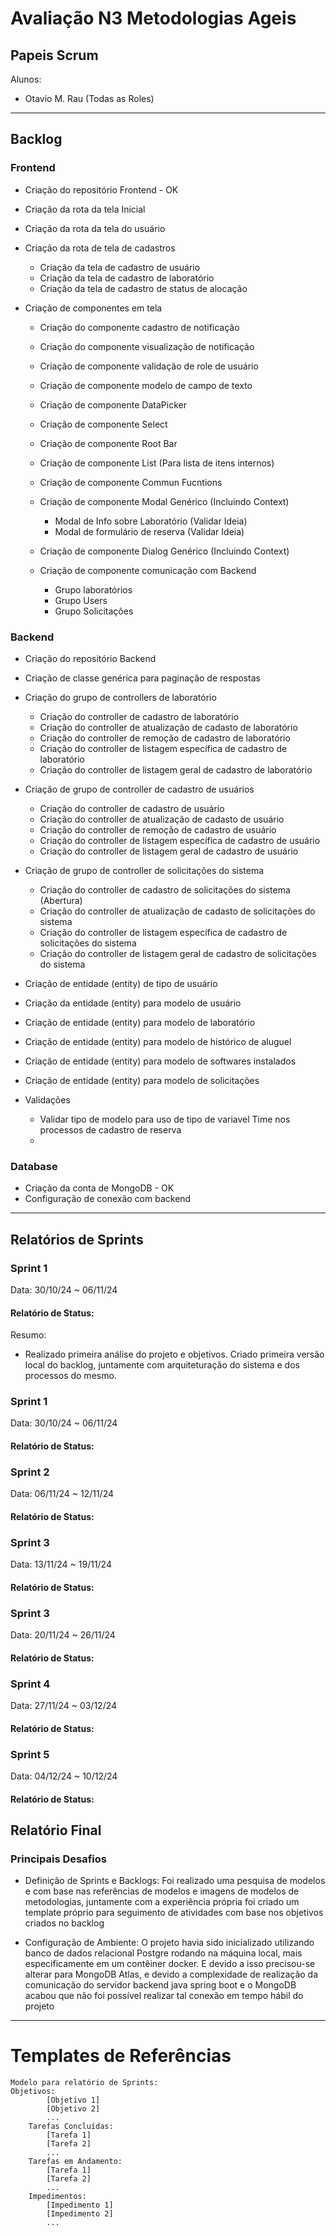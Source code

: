 # Avaliação N3 Metodologias Ageis

## Papeis Scrum

Alunos: 
- Otavio M. Rau (Todas as Roles)

---
## Backlog

### Frontend
- Criação do repositório Frontend - OK
- Criação da rota da tela Inicial
- Criação da rota da tela do usuário
- Criação da rota de tela de cadastros
  - Criação da tela de cadastro de usuário
  - Criação da tela de cadastro de laboratório
  - Criação da tela de cadastro de status de alocação

- Criação de componentes em tela
  - Criação do componente cadastro de notificação
  - Criação do componente visualização de notificação
  - Criação de componente validação de role de usuário
  - Criação de componente modelo de campo de texto
  - Criação de componente DataPicker
  - Criação de componente Select
  - Criação de componente Root Bar
  - Criação de componente List (Para lista de itens internos)
  - Criação de componente Commun Fucntions
  - Criação de componente Modal Genérico (Incluindo Context)
    - Modal de Info sobre Laboratório (Validar Ideia)
    - Modal de formulário de reserva (Validar Ideia)
  - Criação de componente Dialog Genérico (Incluindo Context)

  - Criação de componente comunicação com Backend
    - Grupo laboratórios
    - Grupo Users
    - Grupo Solicitações

### Backend
- Criação do repositório Backend
- Criação de classe genérica para paginação de respostas

- Criação do grupo de controllers de laboratório
  - Criação do controller de cadastro de laboratório
  - Criação do controller de atualização de cadasto de laboratório
  - Criação do controller de remoção de cadastro de laboratório
  - Criação do controller de listagem específica de cadastro de laboratório
  - Criação do controller de listagem geral de cadastro de laboratório

- Criação de grupo de controller de cadastro de usuários
  - Criação do controller de cadastro de usuário
  - Criação do controller de atualização de cadasto de usuário
  - Criação do controller de remoção de cadastro de usuário
  - Criação do controller de listagem específica de cadastro de usuário
  - Criação do controller de listagem geral de cadastro de usuário

- Criação de grupo de controller de solicitações do sistema
  - Criação do controller de cadastro de solicitações do sistema (Abertura)
  - Criação do controller de atualização de cadasto de solicitações do sistema
  - Criação do controller de listagem específica de cadastro de solicitações do sistema
  - Criação do controller de listagem geral de cadastro de solicitações do sistema

- Criação de entidade (entity) de tipo de usuário
- Criação da entidade (entity) para modelo de usuário
- Criação de entidade (entity) para modelo de laboratório
- Criação de entidade (entity) para modelo de histórico de aluguel
- Criação de entidade (entity) para modelo de softwares instalados
- Criação de entidade (entity) para modelo de solicitações

- Validações
  - Validar tipo de modelo para uso de tipo de variavel Time nos processos de cadastro de reserva
  -

### Database
- Criação da conta de MongoDB - OK
- Configuração de conexão com backend

---
## Relatórios de Sprints

### Sprint 1
Data: 30/10/24 ~ 06/11/24

#### Relatório de Status:
Resumo:
- Realizado primeira análise do projeto e objetivos. Criado primeira versão local do backlog, juntamente com arquiteturação do sistema e dos processos do mesmo.

### Sprint 1
Data: 30/10/24 ~ 06/11/24

#### Relatório de Status:

### Sprint 2

Data: 06/11/24 ~ 12/11/24
#### Relatório de Status:

### Sprint 3

Data: 13/11/24 ~ 19/11/24
#### Relatório de Status:


### Sprint 3

Data: 20/11/24 ~ 26/11/24
#### Relatório de Status:

### Sprint 4

Data: 27/11/24 ~ 03/12/24
#### Relatório de Status:

### Sprint 5

Data: 04/12/24 ~ 10/12/24
#### Relatório de Status:


## Relatório Final

### Principais Desafios
- Definição de Sprints e Backlogs:
Foi realizado uma pesquisa de modelos e com base nas referências de modelos e imagens de modelos de metodologias, juntamente com a experiência própria foi criado um template próprio para seguimento de atividades com base nos objetivos criados no backlog

- Configuração de Ambiente:
O projeto havia sido inicializado utilizando banco de dados relacional Postgre rodando na máquina local, mais especificamente em um contêiner docker. E devido a isso precisou-se alterar para MongoDB Atlas, e devido a complexidade de realização da comunicação do servidor backend java spring boot e o MongoDB acabou que não foi possível realizar tal conexão em tempo hábil do projeto

---
# Templates de Referências
```
Modelo para relatório de Sprints:
Objetivos:
        [Objetivo 1]
        [Objetivo 2]
        ...
    Tarefas Concluídas:
        [Tarefa 1]
        [Tarefa 2]
        ...
    Tarefas em Andamento:
        [Tarefa 1]
        [Tarefa 2]
        ...
    Impedimentos:
        [Impedimento 1]
        [Impedimento 2]
        ...
```
